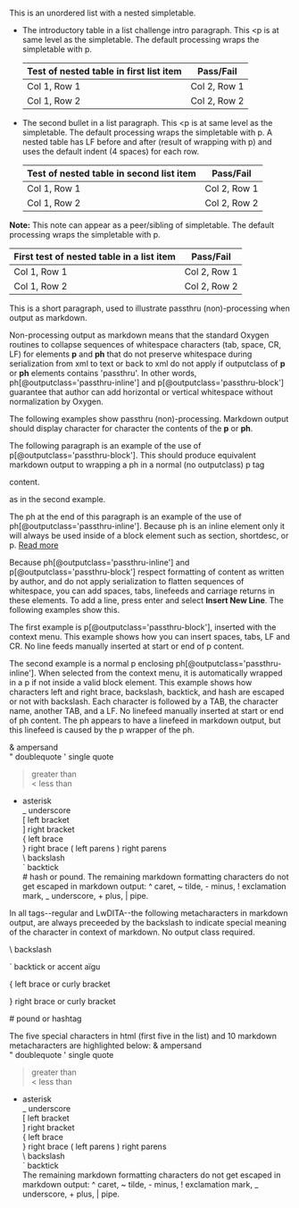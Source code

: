 This is an unordered list with a nested simpletable.

-   The introductory table in a list challenge intro paragraph. This <p is at same level as the simpletable. The default processing wraps the simpletable with p.

    |Test of nested table in first list item|Pass/Fail|
    |----------------------------------------|----------|
    |Col 1, Row 1|Col 2, Row 1|
    |Col 1, Row 2|Col 2, Row 2|


-   The second bullet in a list paragraph. This <p is at same level as the simpletable. The default processing wraps the simpletable with p. A nested table has LF before and after (result of wrapping with p) and uses the default indent (4 spaces) for each row.

    |Test of nested table in second list item|Pass/Fail|
    |-----------------------------------------|----------|
    |Col 1, Row 1|Col 2, Row 1|
    |Col 1, Row 2|Col 2, Row 2|


**Note:** This note can appear as a peer/sibling of simpletable. The default processing wraps the simpletable with p.

|First test of nested table in a list item|Pass/Fail|
|------------------------------------------|----------|
|Col 1, Row 1|Col 2, Row 1|
|Col 1, Row 2|Col 2, Row 2|

This is a short paragraph, used to illustrate passthru (non)-processing when output as markdown.

Non-processing output as markdown means that the standard Oxygen routines to collapse sequences of whitespace characters (tab, space, CR, LF) for elements **p** and **ph** that do not preserve whitespace during serialization from xml to text or back to xml do not apply if outputclass of **p** or **ph** elements contains 'passthru'. In other words, ph[@outputclass='passthru-inline'] and p[@outputclass='passthru-block'] guarantee that author can add horizontal or vertical whitespace without normalization by Oxygen.

The following examples show passthru (non)-processing. Markdown output should display character for character the contents of the **p** or **ph**.

The following paragraph is an example of the use of p[@outputclass='passthru-block']. This should produce equivalent markdown output to wrapping a ph in a normal (no outputclass) p tag <p><ph outputclass='passthru-inline'>content</ph>.</p> as in the second example.

The ph at the end of this paragraph is an example of the use of ph[@outputclass='passthru-inline']. Because ph is an inline element only it will always be used inside of a block element such as section, shortdesc, or p. [Read more](https://docs.teradata.com/r/Teradata-VantageCloud-Lake/What-s-New/March-2023)

Because ph[@outputclass='passthru-inline'] and p[@outputclass='passthru-block'] respect formatting of content as written by author, and do not apply serialization to flatten sequences of whitespace, you can add spaces, tabs, linefeeds and carriage returns in these elements. To add a line, press enter and select **Insert New Line**. The following examples show this.

The first example is p[@outputclass='passthru-block'], inserted with the context menu. This example shows how you can insert spaces, tabs, LF and CR. No line feeds manually inserted at start or end of p content.

The second example is a normal p enclosing ph[@outputclass='passthru-inline']. When selected from the context menu, it is automatically wrapped in a p if not inside a valid block element. This example shows how characters left and right brace, backslash, backtick, and hash are escaped or not with backslash. Each character is followed by a TAB, the character name, another TAB, and a LF. No linefeed manually inserted at start or end of ph content. The ph appears to have a linefeed in markdown output, but this linefeed is caused by the p wrapper of the ph.

&	ampersand	
"	doublequote	
'	single quote	
>	greater than	
<	less than	
*	asterisk	
_	underscore	
[	left bracket	
]	right bracket	
{	left brace	
}	right brace	
(	left parens	
)	right parens	
\	backslash	
`	backtick	
\#	hash or pound. The remaining markdown formatting characters do not get escaped in markdown output: ^ caret, ~ tilde, - minus, ! exclamation mark, _ underscore, + plus, | pipe.

In all tags--regular and LwDITA--the following metacharacters in markdown output, are always preceeded by the backslash to indicate special meaning of the character in context of markdown. No output class required.

\\ backslash

\` backtick or accent aïgu

\{ left brace or curly bracket

\} right brace or curly bracket

\# pound or hashtag

The five special characters in html (first five in the list) and 10 markdown metacharacters are highlighted below:
&	ampersand	
"	doublequote	
'	single quote	
>	greater than	
<	less than	
*	asterisk	
_	underscore	
[	left bracket	
]	right bracket	
{	left brace	
}	right brace	
(	left parens	
)	right parens	
\	backslash	
`	backtick	
 The remaining markdown formatting characters do not get escaped in markdown output: ^ caret, ~ tilde, - minus, ! exclamation mark, _ underscore, + plus, | pipe.

